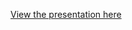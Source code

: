 [View the presentation here](https://docs.google.com/presentation/d/1PmFZkRhqLGfe7iAzNKhu_Q9blyRGCDcNdUAN-exFnzY/edit?usp=sharing)
